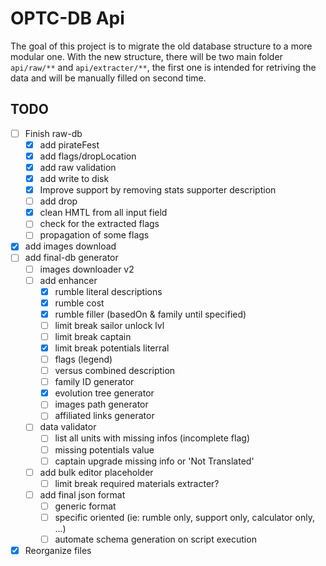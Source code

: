 # OPTC-DB Api

The goal of this project is to migrate the old database structure to a more modular one.
With the new structure, there will be two main folder `api/raw/**` and `api/extracter/**`, the first one is intended for retriving the data and will be manually filled on second time.

## TODO

- [ ] Finish raw-db
  - [x] add pirateFest
  - [x] add flags/dropLocation
  - [x] add raw validation
  - [x] add write to disk
  - [x] Improve support by removing stats supporter description
  - [ ] add drop
  - [x] clean HMTL from all input field
  - [ ] check for the extracted flags
  - [ ] propagation of some flags
- [x] add images download
- [ ] add final-db generator
  - [ ] images downloader v2
  - [ ] add enhancer
    - [x] rumble literal descriptions
    - [x] rumble cost
    - [x] rumble filler (basedOn & family until specified)
    - [ ] limit break sailor unlock lvl
    - [ ] limit break captain
    - [x] limit break potentials literral
    - [ ] flags (legend)
    - [ ] versus combined description
    - [ ] family ID generator
    - [x] evolution tree generator
    - [ ] images path generator
    - [ ] affiliated links generator
  - [ ] data validator
    - [ ] list all units with missing infos (incomplete flag)
    - [ ] missing potentials value
    - [ ] captain upgrade missing info or 'Not Translated'
  - [ ] add bulk editor placeholder
    - [ ] limit break required materials extracter?
  - [ ] add final json format
    - [ ] generic format
    - [ ] specific oriented (ie: rumble only, support only, calculator only, ...)
    - [ ] automate schema generation on script execution
- [x] Reorganize files
